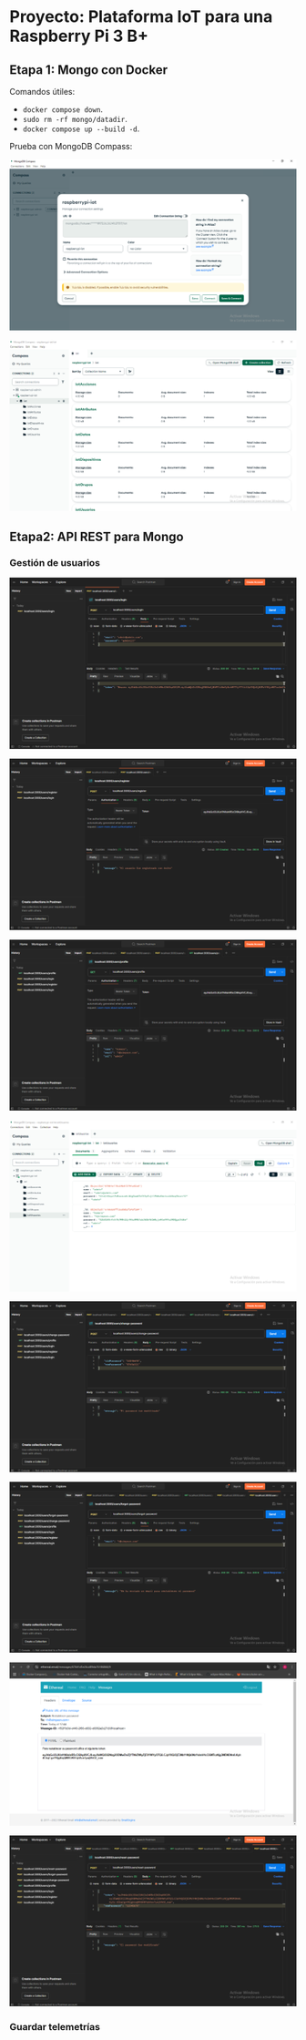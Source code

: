 # Proyecto: Plataforma IoT para una Raspberry Pi 3 B+

## Etapa 1: Mongo con Docker

Comandos útiles:

- `docker compose down`.
- `sudo rm -rf mongo/datadir`.
- `docker compose up --build -d`.

Prueba con MongoDB Compass:

!["url"](./imagenes/etapa1/1-url.png)

!["db"](./imagenes/etapa1/2-db.png)

## Etapa2: API REST para Mongo

### Gestión de usuarios

!["login"](./imagenes/etapa2/usuarios/1-login.png)

!["register"](./imagenes/etapa2/usuarios/2-register.png)

!["profile"](./imagenes/etapa2/usuarios/3-profile.png)

!["db"](./imagenes/etapa2/usuarios/4-db.png)

!["change-password"](./imagenes/etapa2/usuarios/5-change-password.png)

!["forgot-password"](./imagenes/etapa2/usuarios/6-forgot-password.png)

!["email"](./imagenes/etapa2/usuarios/7-email.png)

!["reset-password"](./imagenes/etapa2/usuarios/8-reset-password.png)

### Guardar telemetrías

